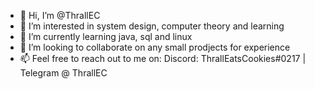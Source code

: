 - 👋 Hi, I’m @ThrallEC
- 👀 I’m interested in system design, computer theory and learning 
- 🌱 I’m currently learning java, sql and linux
- 💞️ I’m looking to collaborate on any small prodjects for experience
- 📫 Feel free to reach out to me on: Discord: ThrallEatsCookies#0217 | Telegram @ ThrallEC

